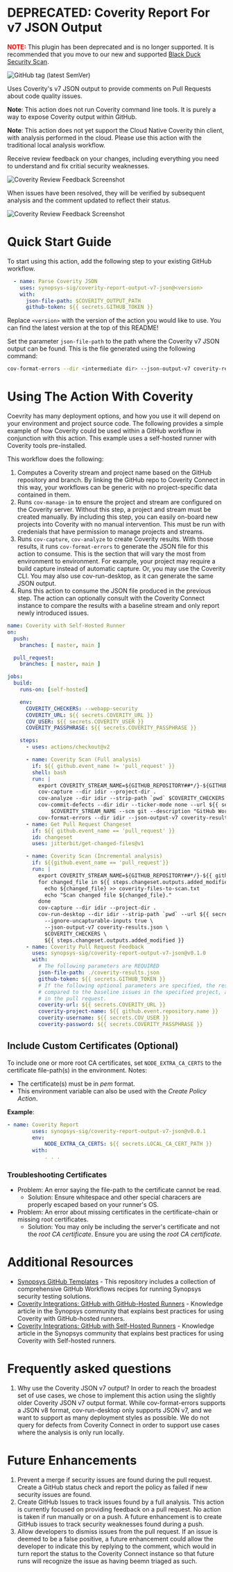 # DEPRECATED: Coverity Report For v7 JSON Output

<span style="color:red">**NOTE:**</span> This plugin has been deprecated and is no longer supported. It is recommended that you move to our
new and supported <a href="https://github.com/marketplace/actions/black-duck-security-scan">Black Duck Security Scan</a>.

![GitHub tag (latest SemVer)](https://img.shields.io/github/v/tag/synopsys-sig/coverity-report-output-v7-json?color=blue&label=Latest%20Version&sort=semver)

Uses Coverity's v7 JSON output to provide comments on Pull Requests about code quality issues. 

**Note**: This action does not run Coverity command line tools. It is purely a way to expose Coverity output within GitHub.

**Note**: This action does not yet support the Cloud Native Coverity thin client, with analysis performed in the cloud. Please use this action with the traditional local analysis workflow.

Receive review feedback on your changes, including everything you need to understand and fix critial security weaknesses.

![Coverity Review Feedback Screenshot](.github/reviewComment.png)

When issues have been resolved, they will be verified by subsequent analysis and the comment updated to reflect their status.

![Coverity Review Feedback Screenshot](.github/reviewCommentClosed.png)

# Quick Start Guide
To start using this action, add the following step to your existing GitHub workflow. 

```yaml
  - name: Parse Coverity JSON
    uses: synopsys-sig/coverity-report-output-v7-json@<version>
    with:
      json-file-path: $COVERITY_OUTPUT_PATH
      github-token: ${{ secrets.GITHUB_TOKEN }}
```

Replace `<version>` with the version of the action you would like to use. You can find the latest version at the top of this README!

Set the parameter `json-file-path` to the path where the Coverity v7 JSON output can be found. This is the file generated using the following command: 
```bash
cov-format-errors --dir <intermediate dir> --json-output-v7 coverity-results.json
```

# Using The Action With Coverity
Coevrity has many deployment options, and how you use it will depend on your environment and project source code. The following provides a simple example of how Coverity could be used within a GitHub workflow in conjunction with this action. This example uses a self-hosted runner with Coverity tools pre-installed.

This workflow does the following:
1. Computes a Coverity stream and project name based on the GitHub repository and branch. By linking the GitHub repo to Coverity Connect in this way, your workflows can be generic with no project-specific data contained in them. 
2. Runs `cov-manage-im` to ensure the project and stream are configured on the Coverity server. Without this step, a project and stream must be created manually. By including this step, you can easily on-board new projects into Coverity with no manual intervention. This must be run with credenials that have permission to manage projects and streams.
3. Runs `cov-capture`, `cov-analyze` to create Coverity results. With those results, it runs `cov-format-errors` to generate the JSON file for this action to consume. This is the section that will vary the most from environment to environment. For example, your project may require a build capture instead of automatic capture. Or, you may use the Coverity CLI. You may also use cov-run-desktop, as it can generate the same JSON output.
4. Runs this action to consume the JSON file produced in the previous step. The action can optionally consult with the Coverity Connect instance to compare the results with a baseline stream and only report newly introduced issues.

```yaml
name: Coverity with Self-Hosted Runner
on:
  push:
    branches: [ master, main ]

  pull_request:
    branches: [ master, main ]

jobs:
  build:
    runs-on: [self-hosted]

    env:
      COVERITY_CHECKERS: --webapp-security
      COVERITY_URL: ${{ secrets.COVERITY_URL }}
      COV_USER: ${{ secrets.COVERITY_USER }}
      COVERITY_PASSPHRASE: ${{ secrets.COVERITY_PASSPHRASE }}

    steps:
      - uses: actions/checkout@v2

      - name: Coverity Scan (Full analysis)
        if: ${{ github.event_name != 'pull_request' }}
        shell: bash
        run: |
          export COVERITY_STREAM_NAME=${GITHUB_REPOSITORY##*/}-${GITHUB_REF##*/}
          cov-capture --dir idir --project-dir .
          cov-analyze --dir idir --strip-path `pwd` $COVERITY_CHECKERS
          cov-commit-defects --dir idir --ticker-mode none --url ${{ secrets.COVERITY_URL }} --on-new-cert trust --stream \
              $COVERITY_STREAM_NAME --scm git --description "GitHub Workflow $GITHUB_WORKFLOW for $GITHUB_REPO" --version $GITHUB_SHA
          cov-format-errors --dir idir --json-output-v7 coverity-results.json
      - name: Get Pull Request Changeset
        if: ${{ github.event_name == 'pull_request' }}
        id: changeset
        uses: jitterbit/get-changed-files@v1

      - name: Coverity Scan (Incremental analysis)
        if: ${{github.event_name == 'pull_request'}}
        run: |
          export COVERITY_STREAM_NAME=${GITHUB_REPOSITORY##*/}-${{ github.base_ref }}
          for changed_file in ${{ steps.changeset.outputs.added_modified }}; do
            echo ${changed_file} >> coverity-files-to-scan.txt
            echo "Scan changed file ${changed_file}."
          done
          cov-capture --dir idir --project-dir .
          cov-run-desktop --dir idir --strip-path `pwd` --url ${{ secrets.COVERITY_URL }} --stream $COVERITY_STREAM_NAME --present-in-reference false \
            --ignore-uncapturable-inputs true \
            --json-output-v7 coverity-results.json \
            $COVERITY_CHECKERS \
            ${{ steps.changeset.outputs.added_modified }}
      - name: Coverity Pull Request Feedback
        uses: synopsys-sig/coverity-report-output-v7-json@v0.1.0
        with:
          # The following parameters are REQUIRED
          json-file-path: ./coverity-results.json
          github-token: ${{ secrets.GITHUB_TOKEN }}
          # If the following optional parameters are specified, the results from the JSON output will be
          # compared to the baseline issues in the specified project, and only NEW issues will be reported
          # in the pull request.
          coverity-url: ${{ secrets.COVERITY_URL }}
          coverity-project-name: ${{ github.event.repository.name }}
          coverity-username: ${{ secrets.COV_USER }}
          coverity-password: ${{ secrets.COVERITY_PASSPHRASE }}
```

## Include Custom Certificates (Optional)

To include one or more root CA certificates, set `NODE_EXTRA_CA_CERTS` to the certificate file-path(s) in the environment. 
Notes: 

- The certificate(s) must be in _pem_ format. 
- This environment variable can also be used with the _Create Policy Action_.  

**Example**:   
```yaml
- name: Coverity Report
        uses: synopsys-sig/coverity-report-output-v7-json@v0.0.1
        env:
            NODE_EXTRA_CA_CERTS: ${{ secrets.LOCAL_CA_CERT_PATH }}
        with:
            . . .
```
### Troubleshooting Certificates
- Problem: An error saying the file-path to the certificate cannot be read.
  - Solution: Ensure whitespace and other special characers are properly escaped based on your runner's OS.
- Problem: An error about missing certificates in the certificate-chain or missing root certificates.
  - Solution: You may only be including the server's certificate and not the _root CA certificate_. Ensure you are using the _root CA certificate_.


# Additional Resources
- [Synopsys GitHub Templates](https://github.com/synopsys-sig-community/synopsys-github-templates) - This repository includes a collection of comprehensive GitHub Workflows recipes for running Synopsys security testing solutions.
- [Coverity Integrations: GitHub with GitHub-Hosted Runners](https://community.synopsys.com/s/article/Coverity-Integrations-GitHub-with-GitHub-Hosted-Runners) - Knowledge article in the Synopsys community that explains best practices for using Coverity with GitHub-hosted runners.
- [Coverity Integrations: GitHub with Self-Hosted Runners](https://community.synopsys.com/s/article/Coverity-Integrations-GitHub-with-Self-Hosted-Runners) - Knowledge article in the Synopsys community that explains best practices for using Coverity with Self-hosted runners.

# Frequently asked questions
1. Why use the Coverity JSON v7 output? In order to reach the broadest set of use cases, we chose to implement this action using the slightly older Coverity JSON v7 output format. While cov-format-errors supports a JSON v8 format, cov-run-desktop only supports JSON v7, and we want to support as many deployment styles as possible. We do not query for defects from Coverity Connect in order to support use cases where the analysis is only run locally.


# Future Enhancements
1. Prevent a merge if security issues are found during the pull request. Create a GitHub status check and report the policy as failed if new security issues are found. 
2. Create GitHub Issues to track issues found by a full analysis. This action is currently focused on providing feedback on a pull request. No action is taken if run manually or on a push. A future enhancement is to create GitHub issues to track security weaknesses found during a push.
3. Allow developers to dismiss issues from the pull request. If an issue is deemed to be a false positive, a future enhancement could allow the developer to indicate this by replying to the comment, which would in turn report the status to the Coverity Connect instance so that future runs will recognize the issue as having beemn triaged as such.
